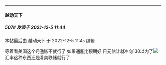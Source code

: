

*****

####  越动天下  
##### 507#       发表于 2022-12-5 11:44

 本帖最后由 越动天下 于 2022-12-5 11:45 编辑 

等着看美国这个月通胀不就行了 如果通胀比预期好 日元估计就冲向130以内了<img src="https://static.saraba1st.com/image/smiley/face2017/067.png" referrerpolicy="no-referrer"> 汇率这种东西还是看美联储就行了

